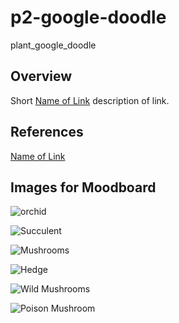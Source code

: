 # p2-google-doodle
plant_google_doodle

## Overview 

Short [Name of Link](http://) description of link. 

## References 
[Name of Link](http://)

## Images for Moodboard 
![orchid](http://www.orchidcarenow.com/wp-content/uploads/2010/08/orchid-stem.jpg)

![Succulent](http://engledow.com/wp-content/uploads/2014/10/succulents.jpg)

![Mushrooms](https://i.ytimg.com/vi/CrrSAc-vjG4/hqdefault.jpg)

![Hedge](https://st.hzcdn.com/fimgs/47b1d49b0085cf59_1846-w500-h400-b0-p0--contemporary-landscape.jpg)

![Wild Mushrooms](http://3ezfh222wf7f3501pa3arzc0-wpengine.netdna-ssl.com/wp-content/uploads/2016/04/oyster-mushroom.jpg)

![Poison Mushroom](http://naturalsociety.com/wp-content/uploads/Mushrooms_Poisonous_mushrooms_Amanita_735-350-2.jpg)
